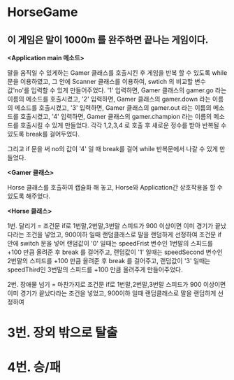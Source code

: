 # HorseGame

이 게임은 말이 1000m 를 완주하면 끝나는 게임이다.
-------------------------------------------------------------------------
**<Application main 메소드>**

말을 움직일 수 있게하는 Gamer 클래스를 호출시킨 후
게임을 반복 할 수 있도록 while 문을 이용하였고,
그 안에 Scanner 클래스를 이용하여, swtich 의 비교할 변수값'no'를 입력할 수 있게 만들어주었다.
'1' 입력하면, Gamer 클래스의 gamer.go 라는 이름의 메소드를 호출시켰고,
'2' 입력하면, Gamer 클래스의 gamer.down 라는 이름의 메소드를 호출시켰고,
'3' 입력하면, Gamer 클래스의 gamer.out 라는 이름의 메소드를 호출시켰고,
'4' 입력하면, Gamer 클래스의 gamer.champion 라는 이름의 메소드를 호출시킬 수 있게 만들었다.
각각 1,2,3,4 로 호출 후 새로운 정수를 받아 반복될 수 있도록 break를 걸어두었다.

그리고 if 문을 써 no의 값이 '4' 일 때 break를 걸어 while 반복문에서 나갈 수 있게 만들었다. 


**<Gamer 클래스>**

Horse 클래스를 호출하여 캡슐화 해 놓고,
Horse와 Application간 상호작용을 할 수 있도록 해주었다.


**<Horse 클래스>**

1번. 달리기
= 조건문 if로 1번말,2번말,3번말 스피드가 
900 이상이면 이미 경기가 끝났다라는 조건을 넣었고,
900이하 일때 랜덤클래스로 말을 랜덤하게 선정하여 
조건문 if 안에 switch 문을 넣어
랜덤값이 '0' 일때는 speedFrist 변수인 1번말의 스피드를 +100 만큼 올려준 후 break 를 걸어주고,
랜덤값이 '1' 일때는 speedSecond 변수인 2번말의 스피드를 +100 만큼 올려준 후 break 를 걸어주고,
랜덤값이 '3' 일때는 speedThird인 3번말의 스피드를 +100 만큼 올려주게 만들어주었다.

2번. 장애물 넘기
= 마찬가지로 조건문 if로 1번말,2번말,3번말 스피드가 
900 이상이면 이미 경기가 끝났다라는 조건을 넣었고,
900이하 일때 랜덤클래스로 말을 랜덤하게 선정하여 


3번. 장외 밖으로 탈출
=

4번. 승/패
=
